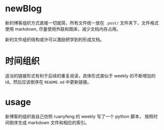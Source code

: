 # newBlog

新的博客组织方式直接一切就简，所有文件统一放在 `.post/` 文件夹下，文件格式使用 markdown, 尽量使用外联和图床，减少文档内存占用。

新的文件组织结构或许可以激励把学到的形成文档。

# 时间组织

适当的链接形式有利于后续的重复阅读，具体形式类似于 weekly 的不断增加的 id。然后应该倒序在 `README.md` 中更新链接。


# usage

新博客的组织我自己仿照 ruanyfeng 的 weekly 写了一个 python 脚本，
按照时间倒序生成 markdown 文件和相应的索引。